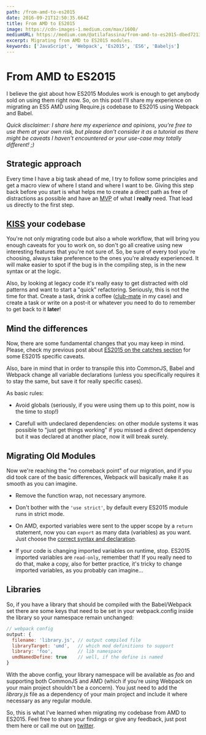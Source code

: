 ```yaml
---
path: /from-amd-to-es2015
date: 2016-09-21T12:50:35.664Z
title: From AMD to ES2015
image: https://cdn-images-1.medium.com/max/1600/
mediumURL: https://medium.com/@atilafassina/from-amd-to-es2015-dbed7213ebfb
excerpt: Migrating from AMD to ES2015 modules.
keywords: ['JavaScript', 'Webpack', 'Es2015', 'ES6', 'Babeljs']
---
```


# From AMD to ES2015

I believe the gist about how ES2015 Modules work is enough to get anybody sold on using them right now. So, on this post I'll share my experience on migrating an ES5 AMD using Require.js codebase to ES2015 using Webpack and Babel.

_Quick disclaimer: I share here my experience and opinions, you're free to use them at your own risk, but please don't consider it as a tutorial as there might be caveats I haven't encountered or your use-case may totally different! ;)_

## Strategic approach

Every time I have a big task ahead of me, I try to follow some principles and get a macro view of where I stand and where I want to be. Giving this step back before you start is what helps me to create a direct path as free of distractions as possible and have an [MVP](https://www.quora.com/What-is-a-minimum-viable-product) of what I **really** need. That lead us directly to the first step.

## [KISS](https://en.wikipedia.org/wiki/KISS_principle) your codebase

You're not only migrating code but also a whole workflow, that will bring you enough caveats for you to work on, so don't go all creative using new interesting features that you're not sure of. So, be sure of every tool you're choosing, always take preference to the ones you're already experienced. It will make easier to spot if the bug is in the compiling step, is in the new syntax or at the logic.

Also, by looking at legacy code it's really easy to get distracted with old patterns and want to start a "quick" refactoring. Seriously, this is not the time for that. Create a task, drink a coffee ([club-mate](https://en.wikipedia.org/wiki/Club-Mate) in my case) and create a task or write on a post-it or whatever you need to do to remember to get back to it **later**!

## Mind the differences

Now, there are some fundamental changes that you may keep in mind. Please, check my previous post about [ES2015 on the catches section](https://medium.com/@atilafassina/es2015-modules-101-d9977dc4d4c7#a6e5) for some ES2015 specific caveats.

Also, bare in mind that in order to transpile this into CommonJS, Babel and Webpack change all variable declarations (unless you specifically requires it to stay the same, but save it for really specific cases).

As basic rules:

- Avoid globals (seriously, if you were using them up to this point, now is the time to stop!)

- Carefull with undeclared dependencies: on other module systems it was possible to "just get things working" if you missed a direct dependency but it was declared at another place, now it will break surely.

## Migrating Old Modules

Now we're reaching the "no comeback point" of our migration, and if you did took care of the basic differences, Webpack will basically make it as smooth as you can imagine.

- Remove the function wrap, not necessary anymore.

- Don't bother with the `'use strict'`, by default every ES2015 module runs in strict mode.

- On AMD, exported variables were sent to the upper scope by a `return` statement, now you can `export` as many data (variables) as you want. Just choose the [correct syntax and declaration](https://medium.com/@atilafassina/es2015-modules-101-d9977dc4d4c7#28f8).

- If your code is changing imported variables on runtime, stop. ES2015 imported variables are `read-only`, remember that! If you really need to do that, make a copy, also for better practice, it's tricky to change imported variables, as you probably can imagine…

## Libraries

So, if you have a library that should be compiled with the Babel/Webpack set there are some keys that need to be set in your webpack.config inside the library so your namespace remain unchanged:

```js
// webpack config
output: {
  filename: 'library.js', // output compiled file
  libraryTarget: 'umd',   // which mod definitions to support
  library: 'foo',         // lib namespace
  umdNamedDefine: true    // well, if the define is named
}
```

With the above config, your library namespace will be available as _foo_ and supporting both CommonJS and AMD (which if you're using Webpack on your main project shouldn't be a concern). You just need to add the _library.js_ file as a dependency of your main project and include it where necessary as any regular module.

So, this is what I've learned when migrating my codebase from AMD to ES2015. Feel free to share your findings or give any feedback, just post them here or call me out on [twitter](https://twitter.com/atilafassina).
